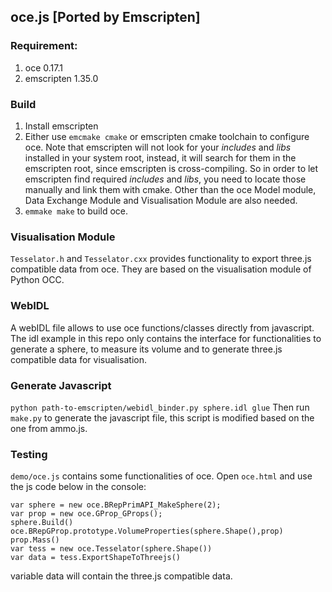 ## oce.js [Ported by Emscripten]

### Requirement:
1. oce 0.17.1
2. emscripten 1.35.0

### Build
1. Install emscripten 
2. Either use `emcmake cmake` or emscripten cmake toolchain to configure oce. Note that emscripten will not look for your <i>includes </i> and <i> libs</i> installed in your system root, instead, it will search for them in the emscripten root, since emscripten is cross-compiling. So in order to let emscripten find required <i>includes</i> and <i>libs</i>, you need to locate those manually and link them with cmake. Other than the oce Model module, Data Exchange Module and Visualisation Module are also needed.
3. `emmake make` to build oce. 

### Visualisation Module
 `Tesselator.h` and `Tesselator.cxx` provides functionality to export three.js compatible data from oce.  They are based on the visualisation module of Python OCC.

### WebIDL
A webIDL file allows to use oce functions/classes directly from javascript. The idl example in this repo only contains the interface for functionalities to generate a sphere, to measure its volume and to generate three.js compatible data for visualisation.

### Generate Javascript 
``` python path-to-emscripten/webidl_binder.py sphere.idl glue ```
Then run `make.py` to generate the javascript file, this script is modified based on the one from ammo.js.

### Testing
`demo/oce.js` contains some functionalities of oce.
Open `oce.html` and use the js code below in the console:
```
var sphere = new oce.BRepPrimAPI_MakeSphere(2);
var prop = new oce.GProp_GProps();
sphere.Build()
oce.BRepGProp.prototype.VolumeProperties(sphere.Shape(),prop)
prop.Mass()
var tess = new oce.Tesselator(sphere.Shape())
var data = tess.ExportShapeToThreejs()
```
variable data will contain the three.js compatible data.